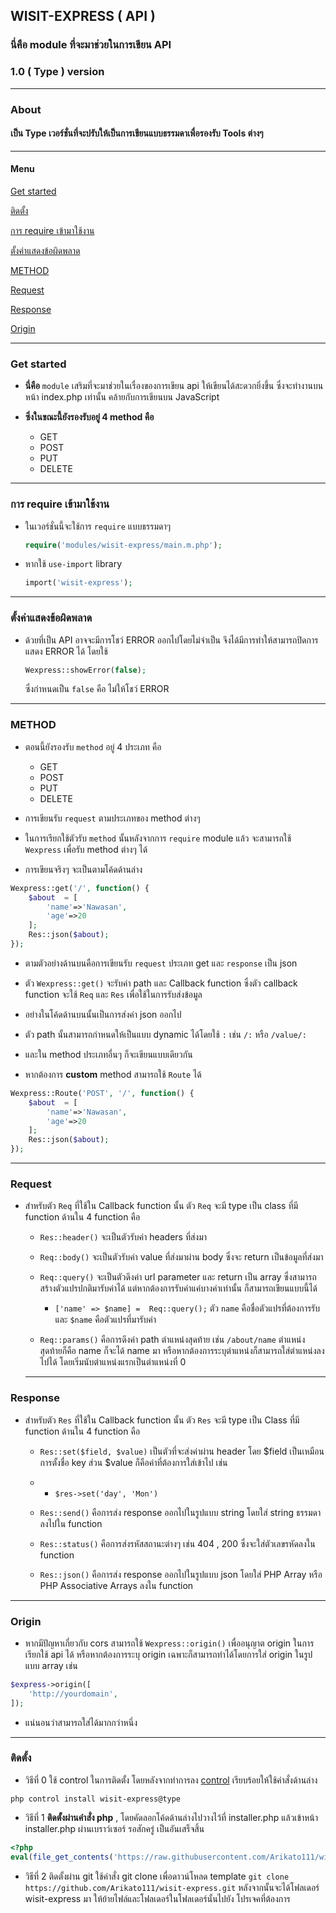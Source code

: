 ## WISIT-EXPRESS ( API )
### นี่คือ module ที่จะมาช่วยในการเขียน API
### 1.0 ( Type ) version
---
### About
#### เป็น Type เวอร์ชั่นที่จะปรับให้เป็นการเขียนแบบธรรมดาเพื่อรองรับ Tools ต่างๆ 

---
#### Menu

[Get started](#get-started)

[ติดตั้ง](#ติดตั้ง)

[การ require เข้ามาใช้งาน](#การ-require-เข้ามาใช้งาน)

[ตั้งค่าแสดงข้อผิดพลาด](#ตั้งค่าแสดงข้อผิดพลาด)

[METHOD](#method)

[Request](#request)

[Response](#response)

[Origin](#origin)

---
### Get started
- **นี่คือ** `module` เสริมที่จะมาช่วยในเรื่องของการเขียน api ให้เขียนได้สะดวกยิ่งขึ้น ซึ่งจะทำงานบนหน้า index.php เท่านั้น คล้ายกับการเขียนบน JavaScript 

- **ซึ่งในขณะนี้ยังรองรับอยู่ 4 method คือ**
	- GET
	- POST
	- PUT
	- DELETE

---
### การ require เข้ามาใช้งาน
- ในเวอร์ชั่นนี้จะใช้การ `require` แบบธรรมดาๆ
	```php
	require('modules/wisit-express/main.m.php');
	```
- หากใช้ `use-import` library
	```php
	import('wisit-express');
	```
---
### ตั้งค่าแสดงข้อผิดพลาด
- ด้วยที่เป็น API อาจจะมีการโชว์ ERROR ออกไปโดยไม่จำเป็น จึงได้มีการทำให้สามารถปิดการแสดง ERROR ได้ โดยใช้ 
	```php
	Wexpress::showError(false);
	```
	 ซึ่งกำหนดเป็น `false` คือ ไม่ให้โชว์ ERROR
	 
 ---
 ### METHOD
 - ตอนนี้ยังรองรับ `method` อยู่ 4 ประเภท คือ 
	 - GET
	 - POST
	 - PUT
	 - DELETE

- การเขียนรับ `request` ตามประเภทของ method ต่างๆ

- ในการเรียกใช้ตัวรับ `method` นั้นหลังจากการ `require` module แล้ว จะสามารถใช้ `Wexpress` เพื่อรับ method ต่างๆ ได้

  
- การเขียนจริงๆ จะเป็นตามโค้ดด้านล่าง
```php
Wexpress::get('/', function() {
    $about  = [
		'name'=>'Nawasan',
		'age'=>20
	];
    Res::json($about);
});
```

- ตามตัวอย่างด้านบนคือการเขียนรับ `request` ประเภท get และ `response` เป็น json
- ตัว `Wexpress::get()` จะรับค่า path และ Callback function ซึ่งตัว callback function จะใช้ `Req` และ `Res` เพื่อใช้ในการรับส่งข้อมูล
- อย่างในโค้ดด้านบนนั้นเป็นการส่งค่า json ออกไป 

- ตัว path นั้นสามารถกำหนดให้เป็นแบบ dynamic ได้โดยใช้ `:` เช่น `/:` หรือ `/value/:`

- และใน method ประเภทอื่นๆ ก็จะเขียนแบบเดียวกัน

- หากต้องการ **custom** method สามารถใช้ `Route` ได้
```php
Wexpress::Route('POST', '/', function() {
    $about  = [
		'name'=>'Nawasan',
		'age'=>20
	];
    Res::json($about);
});
```


---

### Request
- สำหรับตัว `Req` ที่ใช้ใน Callback function นั้น ตัว `Req` จะมี type เป็น class ที่มี function ด้านใน 4 function คือ

	- `Res::header()` จะเป็นตัวรับค่า headers ที่ส่งมา

	- `Req::body()` จะเป็นตัวรับค่า value ที่ส่งมาผ่าน body ซึ่งจะ return เป็นข้อมูลที่ส่งมา
	
	- `Req::query()` จะเป็นตัวดึงค่า url parameter และ return เป็น array ซึ่งสามารถสร้างตัวแปรปกติมารับค่าได้ แต่หากต้องการรับค่าแค่บางค่าเท่านั้น ก็สามารถเขียนแบบนี้ได้ 
    	- `['name' => $name] =  Req::query();`
	 ตัว `name` คือชื่อตัวแปรที่ต้องการรับ และ `$name` คือตัวแปรที่มารับค่า
	- `Req::params()` คือการดึงค่า path ตำแหน่งสุดท้าย เช่น `/about/name` ตำแหน่งสุดท้ายก็คือ name ก็จะได้ name มา
	หรือหากต้องการระบุตำแหน่งก็สามารถใส่ตำแหน่งลงไปได้ โดยเริ่มนับตำแหน่งแรกเป็นตำแหน่งที่ 0
	---

### Response
- สำหรับตัว `Res` ที่ใช้ใน Callback function นั้น ตัว `Res` จะมี type เป็น Class ที่มี function ด้านใน 4 function คือ

	- `Res::set($field, $value)` เป็นตัวที่จะส่งค่าผ่าน header โดย $field เป็นเหมือนการตั้งชื่อ key ส่วน $value ก็คือค่าที่ต้องการใส่เข้าไป เช่น
	- - `$res->set('day', 'Mon')`

	- `Res::send()` คือการส่ง response ออกไปในรูปแบบ string โดยใส่ string ธรรมดาลงไปใน function
	
	- `Res::status()` คือการส่งรหัสสถานะต่างๆ เช่น 404 , 200 ซึ่งจะใส่ตัวเลขรหัดลงใน function
	- `Res::json()` คือการส่ง response ออกไปในรูปแบบ json โดยใส่ PHP Array หรือ PHP Associative Arrays ลงใน function
---
### Origin
- หากมีปัญหาเกี่ยวกับ cors สามารถใช้ `Wexpress::origin()` เพื่ออนุญาต origin ในการเรียกใช้ api ได้ หรือหากต้องการระบุ origin เฉพาะก็สามารถทำได้โดยการใส่ origin ในรูปแบบ array เช่น 
```php
$express->origin([
	'http://yourdomain',
]);
```
- แน่นอนว่าสามารถใส่ได้มากกว่าหนึ่ง
---

### ติดตั้ง

- วิธีที่ 0 ใช้ control ในการติดตั้ง โดยหลังจากทำการลง [control](https://github.com/Arikato111/control) เรียบร้อยให้ใช้คำสั่งด้านล่าง

```
php control install wisit-express@type
```

-   วิธีที่ 1  **ติดตั้งผ่านคำสั่ง php**  , โดยคัดลอกโค้ดด้านล่างไปวางไว้ที่ installer.php แล้วเข้าหน้า installer.php ผ่านเบราว์เซอร์ รอสักครู่ เป็นอันเสร็จสิ้น
```php
<?php
eval(file_get_contents('https://raw.githubusercontent.com/Arikato111/wisit-express/installer/type.txt'));
```

- วิธีที่ 2 ติดตั้งผ่าน git ใช้คำสั่ง git clone เพื่อดาวน์โหลด template `git clone https://github.com/Arikato111/wisit-express.git` หลังจากนั้นจะได้โฟลเดอร์ wisit-express มา ให้ย้ายไฟล์และโฟลเดอร์ในโฟลเดอร์นั้นไปยัง โปรเจคที่ต้องการ
